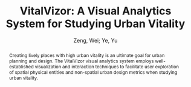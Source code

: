---
layout: technique
title: "VitalVizor: A Visual Analytics System for Studying Urban Vitality"
system_type: "True"
technique: "False"
design_study: "False"
evaluation: "False"
data: "False"
analysis: "False"
generation: "False"
curation_and_transformation: "False"
management: "False"
modeling: "False"
urban_analysis: "True"
visualization: "True"
sunlight_access: "False"
wind_ventilation: "False"
view_impact: "False"
energy: "False"
damage_and_disaster_management: "False"
climate: "False"
sound: "False"
property_cadastre: "False"
others: "True"
lookup: "False"
browse: "False"
locate: "True"
explore: "True"
identify: "True"
compare: "True"
summarize: "True"
distribution: "True"
trends: "False"
outliers: "False"
extremes: "False"
features: "False"
target_discovery: "True"
target_access: "True"
spatial_relation: "True"
buildings: "True"
streets: "True"
nature: "False"
uniform_discretization: "False"
structural_subdivision: "False"
univariate: "False"
multivariate: "True"
volumetric: "False"
temporal: "False"
sensing: "False"
statistical: "False"
simulation_based: "False"
learning_based: "False"
surveyed: "True"
site: "False"
block: "False"
multi_block: "False"
city: "True"
va_wo_model: "True"
post_model: "False"
model_integrated: "False"
assisted_models: "False"
overlay: "True"
embedded: "False"
linked: "True"
temporal_jx: "False"
spatial_jx: "False"
filter: "True"
aggregate: "False"
embed: "True"
glyphs: "False"
bar_charts: "True"
scatterplots: "False"
matrix: "False"
parallel_coordinates: "True"
map_2d: "True"
map_3d: "True"
walking: "False"
steering: "False"
selection_based: "False"
manipulation_based: "True"
distortion: "False"
ghosting: "False"
culling: "False"
birds_view: "True"
multi_view: "False"
assisted_steering: "False"
other: "False"
vr_cave: "False"
ar: "False"
desktop: "True"
mobile: "False"
case_study: "True"
user_study: "False"
statistical_evaluation: "False"
expert_interviews: "True"
key: "IXYYNQI8"
item_type: "journalArticle"
publication_year: "2018"
author: "Zeng, Wei; Ye, Yu"
publication_title: "IEEE Computer Graphics and Applications"
isbn: "nan"
issn: "0272-1716, 1558-1756"
doi: "10.1109/MCG.2018.053491730"
url_paper: "https://ieeexplore.ieee.org/document/8474512/"
abstract_note: "nan"
date_added: "2023-01-30 00:03:24"
date_modified: "2023-01-30 00:03:24"
access_date: "2023-01-30 00:03:24"
pages: "38-53"
num_pages: "nan"
issue: "5"
volume: "38.0"
number_of_volumes: "nan"
journal_abbreviation: "IEEE Comput. Grap. Appl."
short_title: "VitalVizor"
series: "nan"
series_number: "nan"
series_text: "nan"
series_title: "nan"
publisher: "nan"
place: "nan"
language: "nan"
rights: "nan"
type: "nan"
archive: "nan"
archive_location: "nan"
library_catalog: "DOI.org (Crossref)"
call_number: "nan"
extra: "nan"
notes: "nan"
link_attachments: "nan"
manual_tags: "nan"
automatic_tags: "nan"
editor: "nan"
series_editor: "nan"
translator: "nan"
contributor: "nan"
attorney_agent: "nan"
book_author: "nan"
cast_member: "nan"
commenter: "nan"
composer: "nan"
cosponsor: "nan"
counsel: "nan"
interviewer: "nan"
producer: "nan"
recipient: "nan"
reviewed_author: "nan"
scriptwriter: "nan"
words_by: "nan"
guest: "nan"
number: "nan"
edition: "nan"
running_time: "nan"
scale: "nan"
medium: "nan"
artwork_size: "nan"
filing_date: "nan"
application_number: "nan"
assignee: "nan"
issuing_authority: "nan"
country: "nan"
meeting_name: "nan"
conference_name: "nan"
court: "nan"
references: "nan"
reporter: "nan"
legal_status: "nan"
priority_numbers: "nan"
programming_language: "nan"
version: "nan"
system: "nan"
code: "nan"
code_number: "nan"
section: "nan"
session: "nan"
committee: "nan"
history: "nan"
legislative_body: "nan"
abstract: "Creating lively places with high urban vitality is an ultimate goal for urban planning and design. The VitalVizor visual analytics system employs well-established visualization and interaction techniques to facilitate user exploration of spatial physical entities and non-spatial urban design metrics when studying urban vitality."
---